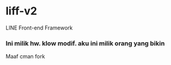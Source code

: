 # liff-v2
LINE Front-end Framework

### Ini milik hw. klow modif. aku ini milik orang yang bikin
Maaf cman fork
